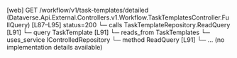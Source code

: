 [web] GET /workflow/v1/task-templates/detailed  (Dataverse.Api.External.Controllers.v1.Workflow.TaskTemplatesController.FullQuery)  [L87–L95] status=200
  └─ calls TaskTemplateRepository.ReadQuery [L91]
  └─ query TaskTemplate [L91]
    └─ reads_from TaskTemplates
  └─ uses_service IControlledRepository<TaskTemplate>
    └─ method ReadQuery [L91]
      └─ ... (no implementation details available)

